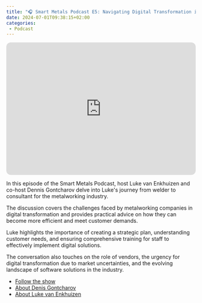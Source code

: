 ```yaml
---
title: "🎧 Smart Metals Podcast E5: Navigating Digital Transformation in the Sheet Metal Industry"
date: 2024-07-01T09:38:15+02:00
categories:
 - Podcast
---
```


<iframe style="border-radius:12px" src="https://open.spotify.com/embed/episode/3PsDyEkvd9w44OpBdM9lmc?utm_source=generator" width="100%" height="352" frameBorder="0" allowfullscreen="" allow="autoplay; clipboard-write; encrypted-media; fullscreen; picture-in-picture" loading="lazy"></iframe>

In this episode of the Smart Metals Podcast, host Luke van Enkhuizen and co-host Dennis Gontcharov delve into Luke's journey from welder to consultant for the metalworking industry.

The discussion covers the challenges faced by metalworking companies in digital transformation and provides practical advice on how they can become more efficient and meet customer demands.

 Luke highlights the importance of creating a strategic plan, understanding customer needs, and ensuring comprehensive training for staff to effectively implement digital solutions. 

The conversation also touches on the role of vendors, the urgency for digital transformation due to market uncertainties, and the evolving landscape of software solutions in the industry.

* [Follow the show](https://smartmetals.transistor.fm/)
* [About Denis Gontcharov](https://gontcharov.eu/)
* [About Luke van Enkhuizen](https://vanenkhuizen.com/)
